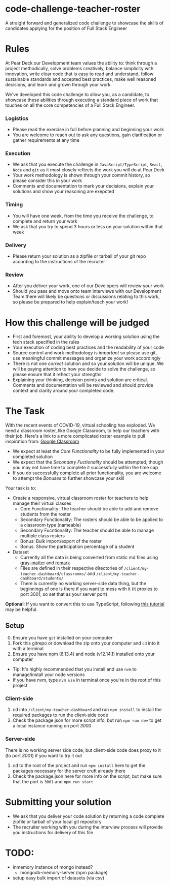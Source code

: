 # code-challenge-teacher-roster
A straight forward and generalized code challenge to showcase the skills of candidates applying for the position of Full Stack Engineer

# Rules

At Pear Deck our Development team values the ability to: think through a project methodically, solve problems creatively, balance simplicity with innovation, write clear code that is easy to read and understand, follow sustainable standards and accepted best practices, make well reasoned decisions, and learn and grown through your work.

We've developed this code challenge to allow you, as a candidate, to showcase these abilities through executing a standard piece of work that touches on all the core competencies of a Full Stack Engineer.

### Logistics
  * Please read the exercise in full before planning and beginning your work
  * You are welcome to reach out to ask any questions, gain clarification or gather requirements at any time

### Execution
  * We ask that you execute the challenge in `JavaScript/TypeScript`, `React`, `Node` and `git` as it most closely reflects the work you will do at Pear Deck
  * Your work methodology is shown through your commit history, so please consider this in your work
  * Comments and documentation to mark your decisions, explain your solutions and show your reasoning are exepcted 

### Timing
  * You will have one week, from the time you receive the challenge, to complete and return your work 
  * We ask that you try to spend 3 hours or less on your solution within that week

### Delivery
  * Please return your solution as a zipfile or tarball of your git repo according to the instructions of the recruiter

### Review
  * After you deliver your work, one of our Developers will review your work
  * Should you pass and move onto team interviews with our Development Team there will likely be questions or discussions relating to this work, so please be prepared to help explain/teach your work!

# How this challenge will be judged
  * First and foremost, your ability to develop a working solution using the tech stack specified in the rules
  * Your execution of coding best practices and the readability of your code
  * Source control and work methodology is *important* so please use git, use meaningful commit messages and organize your work accordingly
  * There is not one *correct* solution and so your solution will be unique.  We will be paying attention to how you decide to solve the challenge, so please ensure that it reflect your strengths
  * Explaining your thinking, decision points and solution are critical. Comments and documentation will be reviewed and should provide context and clarity around your completed code.

# The Task
With the recent events of COVID-19, virtual schooling has exploded. We need a
classroom roster, like Google Classroom, to help our teachers with their job.
Here's a link to a more complicated roster example to pull inspiration from: [Google Classroom](https://help.activelylearn.com/hc/en-us/articles/115000568233-Roster-students-with-Google-Classroom#:~:text=Select%20a%20class%20and%20under,will%20be%20highlighted%20in%20red)

* We expect at least the *Core Functionality* to be fully implemented in your completed solution
* We expect that the *Secondary Fuctionality* should be attempted, though you may not have time to complete it successfully within the time cap
* If you do successfully complete all prior functionality, you are welcome to attempt the *Bonuses* to further showcase your skill

Your task is to:
  * Create a responsive, virtual classroom roster for teachers to help manage their virtual classes
    * Core Functionality: The teacher should be able to add and remove students from the roster
    * Secondary Functionality: The rosters should be able to be applied to a classroom type (nameable)
    * Secondary Fucntionality: The teacher should be able to manage multiple class rosters
    * Bonus: Bulk import/export of the roster
    * Bonus: Show the participation percentage of a student
  * Dataset
    * Currently all the data is being converted from static md files using [gray-matter](https://www.npmjs.com/package/gray-matter) and [remark](https://www.npmjs.com/package/remark)
    * Files are defined in their respective directories of `/client/my-teacher-dashboard/classrooms/` and `/client/my-teacher-dashboard/students/`
    * There is currently no working server-side data thing, but the beginnings of one is there if you want to mess with it (it proxies to port 3001, so set that as your server port)

**Optional**:
If you want to convert this to use TypeScript, following [this tutorial](https://nextjs.org/learn/excel/typescript) may be helpful.

## Setup
  0. Ensure you have `git` installed on your computer
  1. Fork this gitrepo or download the zip onto your computer and `cd` into it with a terminal
  2. Ensure you have npm (6.13.4) and node (v12.14.1) installed onto your computer  
* Tip: It's highly recommended that you install and use `nvm` to manage/install your node versions
* If you have nvm, type ```nvm use``` in terminal once you're in the root of this project

### Client-side
  1. cd into `/client/my-teacher-dashboard` and run ```npm install``` to install the required packages to run the client-side code
  2. Check the package.json for more script info, but run ```npm run dev``` to get a local instance running on port *3000*
### Server-side
  There is no working server side code, but client-side code does proxy to it (to port *3001*) if you want to try it out
  1. cd to the root of the project and run ```npm install``` here to get the packages necessary for the server cruft already there
  2. Check the package.json here for more info on the script, but make sure that the port is `3001` and ```npm run start```

# Submitting your solution
  * We ask that you deliver your code solution by returning a code complete zipfile or tarball of your local git repository
  * The recruiter working with you during the interview process will provide you instructions for delivery of this file

# TODO:
  * inmemory instance of mongo instead?
    * mongodb-memory-server (npm package)
  * setup easy bulk import of datasets (via csv)
